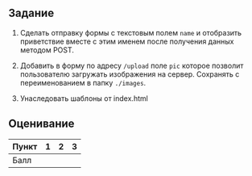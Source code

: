 ## Задание

1. Сделать отправку формы с текстовым полем `name` и отобразить приветствие вместе с этим именем после получения данных методом POST.

2. Добавить в форму по адресу `/upload` поле `pic` которое позволит пользователю загружать изображения на сервер. Сохранять с переименованием в папку `./images`.

3. Унаследовать шаблоны от index.html

## Оценивание

|Пункт | 1  | 2 | 3 |
|------|----|---|---|
|Балл  |    |   |   |
